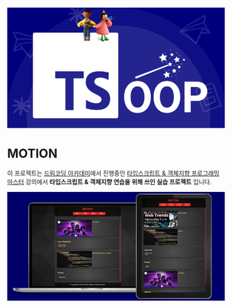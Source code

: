 ![Course](/motion/demo/course.png)

# MOTION

이 프로젝트는 [드림코딩 아카데미](http://academy.dream-coding.com/)에서 진행중인 [타입스크립트 & 객체지향 프로그래밍 마스터](https://academy.dream-coding.com/courses/typescript) 강의에서 **타입스크립트 & 객체지향 연습을 위해 쓰인 실습 프로젝트** 입니다.

![MOTION](/motion/demo/motion.png)